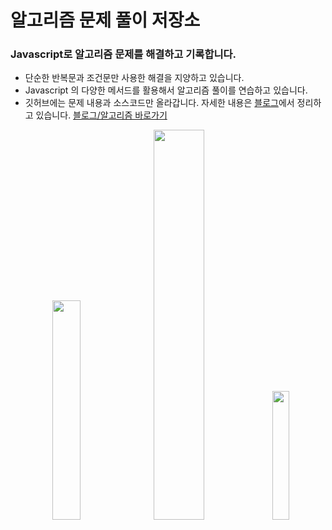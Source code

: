# 알고리즘 문제 풀이 저장소
### Javascript로 알고리즘 문제를 해결하고 기록합니다.
- 단순한 반복문과 조건문만 사용한 해결을 지양하고 있습니다.<br>
- Javascript 의 다양한 메서드를 활용해서 알고리즘 풀이를 연습하고 있습니다.
- 깃허브에는 문제 내용과 소스코드만 올라갑니다. 자세한 내용은 [블로그](https://youngsimi.tistory.com/)에서 정리하고 있습니다. [블로그/알고리즘 바로가기](https://youngsimi.tistory.com/category/challenge/%EC%95%8C%EA%B3%A0%EB%A6%AC%EC%A6%98)
<p align="center">
  <img style="width: 30%;" src="https://user-images.githubusercontent.com/58963027/230459275-2aa33f13-49d3-42f4-a27c-4a142fee5c9f.png"/>
  <img style="width: 40%;" src="https://user-images.githubusercontent.com/58963027/230456769-82099ca2-8f8c-4f32-812d-c4986ff3752f.png"/>
  
  <img style="width: 23%;" src="https://user-images.githubusercontent.com/58963027/230459315-7fac074a-1121-4a16-9697-18d9b3a2f776.png"/>
</p>
